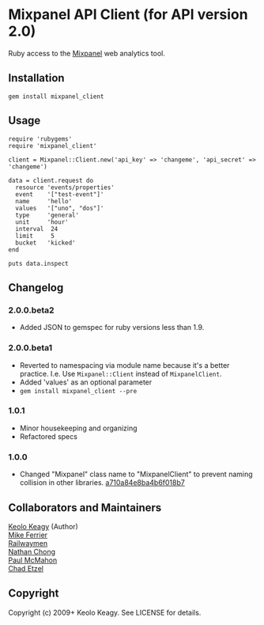 # Mixpanel API Client (for API version 2.0)

Ruby access to the [Mixpanel](http://mixpanel.com/) web analytics tool.


## Installation

    gem install mixpanel_client

## Usage

    require 'rubygems'
    require 'mixpanel_client'

    client = Mixpanel::Client.new('api_key' => 'changeme', 'api_secret' => 'changeme')

    data = client.request do
      resource 'events/properties'
      event    '["test-event"]'
      name     'hello'
      values   '["uno", "dos"]'
      type     'general'
      unit     'hour'
      interval  24
      limit     5
      bucket   'kicked'
    end

    puts data.inspect

## Changelog

### 2.0.0.beta2
 * Added JSON to gemspec for ruby versions less than 1.9.

### 2.0.0.beta1
 * Reverted to namespacing via module name because it's a better practice.
   I.e. Use `Mixpanel::Client` instead of `MixpanelClient`.
 * Added 'values' as an optional parameter
 * `gem install mixpanel_client --pre`

### 1.0.1
 * Minor housekeeping and organizing
 * Refactored specs

### 1.0.0
 * Changed "Mixpanel" class name to "MixpanelClient" to prevent naming collision in other 
   libraries. [a710a84e8ba4b6f018b7](https://github.com/keolo/mixpanel_client/commit/a710a84e8ba4b6f018b7404ab9fabc8f08b4a4f3)

## Collaborators and Maintainers
[Keolo Keagy](http://github.com/keolo) (Author)  
[Mike Ferrier](http://github.com/mferrier)  
[Railwaymen](http://github.com/railwaymen)  
[Nathan Chong](http://github.com/paramaw)  
[Paul McMahon](http://github.com/pwim)  
[Chad Etzel](http://github.com/jazzychad)

## Copyright

Copyright (c) 2009+ Keolo Keagy. See LICENSE for details.
